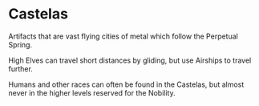 # Castelas

Artifacts that are vast flying cities of metal which follow the Perpetual Spring.

High Elves can travel short distances by gliding, but use Airships to travel further.

Humans and other races can often be found in the Castelas, but almost never in the higher levels reserved for the Nobility.
